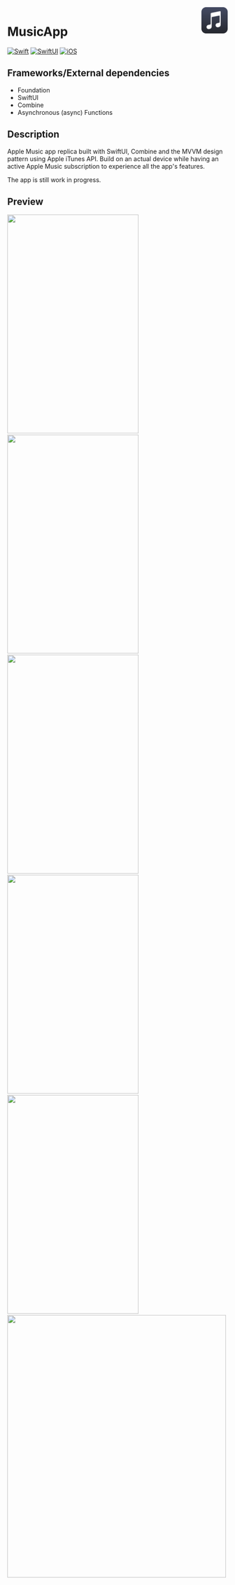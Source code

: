 <!-- HEADER -->
<img src="./Preview/AppIcon.png" width="60" align="right"/>
<h1> MusicApp </h1>

[![Swift](https://img.shields.io/badge/Swift-5.0-orange.svg?longCache=true&style=flat&logo=swift)][Swift]
[![SwiftUI](https://img.shields.io/badge/SwiftUI-3.0-blue.svg?longCache=true&style=flat&logo=swift&logoColor=blue)][Swift]
[![iOS](https://img.shields.io/badge/iOS-16.0+-lightgrey.svg?longCache=true&?style=flat&logo=apple)][iOS]




<!-- BODY -->

## Frameworks/External dependencies
- Foundation
- SwiftUI
- Combine
- Asynchronous (async) Functions

## Description
Apple Music app replica built with SwiftUI, Combine and the MVVM design pattern using Apple iTunes API.
Build on an actual device while having an active Apple Music subscription to experience all the app's features.

The app is still work in progress.


## Preview

<p align="left">
	<img src="./Preview/iphone-preview-1.gif" width= "300" height="500"/>
	<img src="./Preview/iphone-preview-2.png" width= "300" height="500"/>
	<img src="./Preview/iphone-preview-3.png" width= "300" height="500"/>
	<img src="./Preview/iphone-preview-4.png" width= "300" height="500"/>
	<img src="./Preview/iphone-preview-darkmode.png" width= "300" height="500"/>
	<img src="./Preview/ipad-preview.png"  width= "500" height="600"/>
</p>

<!-- FOOTER -->
<!-- Permanent links -->
[Swift]: https://www.swift.org
[iOS]: https://developer.apple.com/ios/




